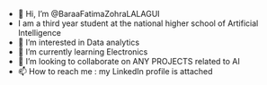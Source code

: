 - 👋 Hi, I’m @BaraaFatimaZohraLALAGUI
- I am a third year student at the national higher school of Artificial Intelligence
- 👀 I’m interested in Data analytics
- 🌱 I’m currently learning Electronics 
- 💞️ I’m looking to collaborate on ANY PROJECTS related to AI
- 📫 How to reach me : my LinkedIn profile is attached 

<!---
BaraaFatimaZohraLALAGUI/BaraaFatimaZohraLALAGUI is a ✨ special ✨ repository because its `README.md` (this file) appears on your GitHub profile.
You can click the Preview link to take a look at your changes.
--->
